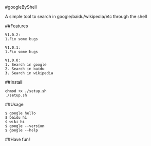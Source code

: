 

#googleByShell

A simple tool to search in google/baidu/wikipedia/etc through the shell


##Features

	V1.0.2:
	1.Fix some bugs

	V1.0.1:
	1.Fix some bugs 

	V1.0.0:
	1. Search in google 
	2. Search in baidu
	3. Search in wikipedia

##Install 

	chmod +x ./setup.sh
	./setup.sh

##Usage
	
	$ google hello
	$ baidu hi
	$ wiki hi
	$ google --version
	$ google --help


##Have fun!
